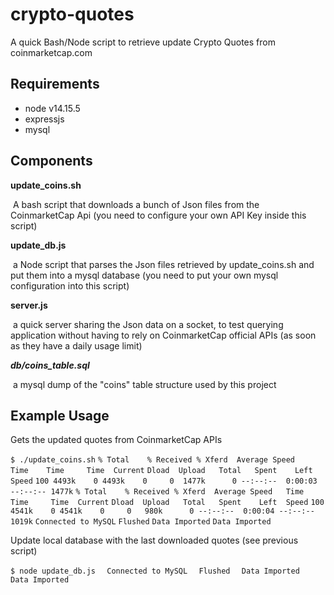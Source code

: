 # crypto-quotes
A quick Bash/Node script to retrieve update Crypto Quotes from coinmarketcap.com 

## Requirements

- node v14.15.5
- expressjs
- mysql



## Components

**update_coins.sh**

​	A bash script that downloads a bunch of Json files from the CoinmarketCap Api (you need to configure your own API Key inside this script)

**update_db.js**

​	a Node script that parses the Json files retrieved by update_coins.sh and put them into a mysql database (you need to put your own mysql configuration into this script)

**server.js**

​	a quick server sharing the Json data on a socket, to test querying application without having to rely on CoinmarketCap official APIs (as soon as they have a daily usage limit)



_**db/coins_table.sql**_

​	a mysql dump of the "coins" table structure used by this project

## Example Usage

Gets the updated quotes from CoinmarketCap APIs

`$ ./update_coins.sh` 
  `% Total    % Received % Xferd  Average Speed   Time    Time     Time  Current`
                                 `Dload  Upload   Total   Spent    Left  Speed`
`100 4493k    0 4493k    0     0  1477k      0 --:--:--  0:00:03 --:--:-- 1477k`
  `% Total    % Received % Xferd  Average Speed   Time    Time     Time  Current`
                                 `Dload  Upload   Total   Spent    Left  Speed`
  `100 4541k    0 4541k    0     0   980k      0 --:--:--  0:00:04 --:--:-- 1019k`
  `Connected to MySQL`
  `Flushed`
  `Data Imported`
  `Data Imported`



Update local database with the last downloaded quotes (see previous script)

`$ node update_db.js` 
  `  Connected to MySQL`
  `  Flushed`
  `  Data Imported`
  `  Data Imported`
